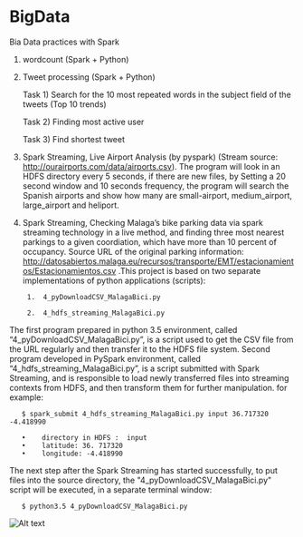 # BigData
Bia Data practices with Spark
1) wordcount (Spark + Python)
2) Tweet processing (Spark + Python)

    Task 1) Search for the 10 most repeated words in the subject field of the tweets (Top 10 trends)
    
    Task 2) Finding most active user
    
    Task 3) Find shortest tweet 

3) Spark Streaming, Live Airport Analysis (by pyspark) (Stream source: http://ourairports.com/data/airports.csv). The program will look in an HDFS directory every 5 seconds, if there are new files, by Setting a 20 second window and 10 seconds frequency, the program will search the Spanish airports and show how many are small-airport, medium_airport, large_airport and heliport.

4) Spark Streaming, Checking Malaga’s bike parking data via spark streaming technology in a live method, and finding three most nearest parkings to a given coordiation, which have more than 10 percent of occupancy. Source URL of the original parking information: http://datosabiertos.malaga.eu/recursos/transporte/EMT/estacionamientos/Estacionamientos.csv .This project is based on two separate implementations of python applications (scripts):

        1.	4_pyDownloadCSV_MalagaBici.py 
        
        2.	4_hdfs_streaming_MalagaBici.py 
        
The first program prepared in python 3.5 environment, called “4_pyDownloadCSV_MalagaBici.py”, is a script used to get the CSV file from the URL regularly and then transfer it to the HDFS file system. Second program developed in PySpark environment, called “4_hdfs_streaming_MalagaBici.py”, is a script submitted with Spark Streaming, and is responsible to load newly transferred files into streaming contexts from HDFS, and then transform them for further manipulation. for example:

       $ spark_submit 4_hdfs_streaming_MalagaBici.py input 36.717320 -4.418990 
       
       •	directory in HDFS :  input       
       •	latitude: 36. 717320
       •	longitude: -4.418990

The next step after the Spark Streaming has started successfully, to put files into the source directory, the "4_pyDownloadCSV_MalagaBici.py" script will be executed, in a separate terminal window:  

       $ python3.5 4_pyDownloadCSV_MalagaBici.py     

![Alt text](/relative/path/to/img.jpg?raw=true "Optional Title")


